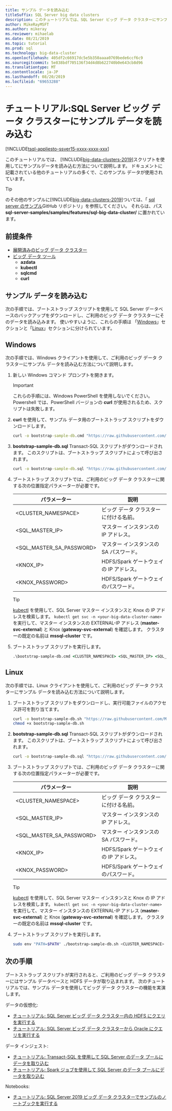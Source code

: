 ```yaml
---
title: サンプル データを読み込む
titleSuffix: SQL Server big data clusters
description: このチュートリアルでは、SQL Server ビッグ データ クラスターにサンプル データを読み込む方法について説明します。 サンプル データには、SQL Server マスター インスタンス内のリレーショナル データが含まれています。 また、記憶域プール内の HDFS データも取り込まれています。 このデータは、このセクションの他のチュートリアルにも対応しています。
author: MikeRayMSFT
ms.author: mikeray
ms.reviewer: mihaelab
ms.date: 08/21/2019
ms.topic: tutorial
ms.prod: sql
ms.technology: big-data-cluster
ms.openlocfilehash: 405df2c66917dc5e5b350aaaa0769bede6ccf6c9
ms.sourcegitcommit: 5e838bdf705136f34d4d8b622740b0e643cb8d96
ms.translationtype: MT
ms.contentlocale: ja-JP
ms.lasthandoff: 08/20/2019
ms.locfileid: "69653288"
---
```

# <a name="tutorial-load-sample-data-into-a-sql-server-big-data-cluster"></a>チュートリアル:SQL Server ビッグ データ クラスターにサンプル データを読み込む

[!INCLUDE[tsql-appliesto-ssver15-xxxx-xxxx-xxx](../includes/tsql-appliesto-ssver15-xxxx-xxxx-xxx.md)]

このチュートリアルでは、 [!INCLUDE[big-data-clusters-2019](../includes/ssbigdataclusters-ver15.md)]スクリプトを使用してにサンプルデータを読み込む方法について説明します。 ドキュメントに記載されている他のチュートリアルの多くで、このサンプル データが使用されています。

> [!TIP]
> のその他のサンプルに[!INCLUDE[big-data-clusters-2019](../includes/ssbigdataclusters-ver15.md)]ついては、「 [sql server のサンプル](https://github.com/Microsoft/sql-server-samples/tree/master/samples/features/sql-big-data-cluster)GitHub リポジトリ」を参照してください。 それらは、パス **sql-server-samples/samples/features/sql-big-data-cluster/** に置かれています。

## <a name="prerequisites"></a>前提条件

- [展開済みのビッグ データ クラスター](deployment-guidance.md)
- [ビッグ データ ツール](deploy-big-data-tools.md)
   - **azdata**
   - **kubectl**
   - **sqlcmd**
   - **curl**
 
## <a id="sampledata"></a> サンプル データを読み込む

次の手順では、ブートストラップ スクリプトを使用して SQL Server データベースのバックアップをダウンロードし、ご利用のビッグ データ クラスターにそのデータを読み込みます。 使いやすいように、これらの手順は 「[Windows](#windows)」セクションと「[Linux](#linux)」セクションに分けられています。

## <a id="windows"></a> Windows

次の手順では、Windows クライアントを使用して、ご利用のビッグ データ クラスターにサンプル データを読み込む方法について説明します。

1. 新しい Windows コマンド プロンプトを開きます。

   > [!IMPORTANT]
   > これらの手順には、Windows PowerShell を使用しないでください。 Powershell では、PowerShell バージョンの **curl** が使用されるため、スクリプトは失敗します。

1. **curl** を使用して、サンプル データ用のブートストラップ スクリプトをダウンロードします。

   ```cmd
   curl -o bootstrap-sample-db.cmd "https://raw.githubusercontent.com/Microsoft/sql-server-samples/master/samples/features/sql-big-data-cluster/bootstrap-sample-db.cmd"
   ```

1. **bootstrap-sample-db.sql** Transact-SQL スクリプトがダウンロードされます。 このスクリプトは、ブートストラップ スクリプトによって呼び出されます。

   ```cmd
   curl -o bootstrap-sample-db.sql "https://raw.githubusercontent.com/Microsoft/sql-server-samples/master/samples/features/sql-big-data-cluster/bootstrap-sample-db.sql"
   ```

1. ブートストラップ スクリプトでは、ご利用のビッグ データ クラスターに関する次の位置指定パラメーターが必要です。

   | パラメーター | 説明 |
   |---|---|
   | <CLUSTER_NAMESPACE> | ビッグ データ クラスターに付ける名前。 |
   | <SQL_MASTER_IP> | マスター インスタンスの IP アドレス。 |
   | <SQL_MASTER_SA_PASSWORD> | マスター インスタンスの SA パスワード。 |
   | <KNOX_IP> | HDFS/Spark ゲートウェイの IP アドレス。 |
   | <KNOX_PASSWORD> | HDFS/Spark ゲートウェイのパスワード。 |

   > [!TIP]
   > [kubectl](cluster-troubleshooting-commands.md) を使用して、SQL Server マスター インスタンスと Knox の IP アドレスを検索します。 `kubectl get svc -n <your-big-data-cluster-name>` を実行して、マスター インスタンスの EXTERNAL-IP アドレス (**master-svc-external**) と Knox (**gateway-svc-external**) を確認します。 クラスターの既定の名前は **mssql-cluster** です。

1. ブートストラップ スクリプトを実行します。

   ```cmd
   .\bootstrap-sample-db.cmd <CLUSTER_NAMESPACE> <SQL_MASTER_IP> <SQL_MASTER_SA_PASSWORD> <KNOX_IP> <KNOX_PASSWORD>
   ```

## <a id="linux"></a> Linux

次の手順では、Linux クライアントを使用して、ご利用のビッグ データ クラスターにサンプル データを読み込む方法について説明します。

1. ブートストラップ スクリプトをダウンロードし、実行可能ファイルのアクセス許可を割り当てます。

   ```bash
   curl -o bootstrap-sample-db.sh "https://raw.githubusercontent.com/Microsoft/sql-server-samples/master/samples/features/sql-big-data-cluster/bootstrap-sample-db.sh"
   chmod +x bootstrap-sample-db.sh
   ```

1. **bootstrap-sample-db.sql** Transact-SQL スクリプトがダウンロードされます。 このスクリプトは、ブートストラップ スクリプトによって呼び出されます。

   ```bash
   curl -o bootstrap-sample-db.sql "https://raw.githubusercontent.com/Microsoft/sql-server-samples/master/samples/features/sql-big-data-cluster/bootstrap-sample-db.sql"
   ```

1. ブートストラップ スクリプトでは、ご利用のビッグ データ クラスターに関する次の位置指定パラメーターが必要です。

   | パラメーター | 説明 |
   |---|---|
   | <CLUSTER_NAMESPACE> | ビッグ データ クラスターに付ける名前。 |
   | <SQL_MASTER_IP> | マスター インスタンスの IP アドレス。 |
   | <SQL_MASTER_SA_PASSWORD> | マスター インスタンスの SA パスワード。 |
   | <KNOX_IP> | HDFS/Spark ゲートウェイの IP アドレス。 |
   | <KNOX_PASSWORD> | HDFS/Spark ゲートウェイのパスワード。 |

   > [!TIP]
   > [kubectl](cluster-troubleshooting-commands.md) を使用して、SQL Server マスター インスタンスと Knox の IP アドレスを検索します。 `kubectl get svc -n <your-big-data-cluster-name>` を実行して、マスター インスタンスの EXTERNAL-IP アドレス (**master-svc-external**) と Knox (**gateway-svc-external**) を確認します。 クラスターの既定の名前は **mssql-cluster** です。

1. ブートストラップ スクリプトを実行します。

   ```bash
   sudo env "PATH=$PATH" ./bootstrap-sample-db.sh <CLUSTER_NAMESPACE> <SQL_MASTER_IP> <SQL_MASTER_SA_PASSWORD> <KNOX_IP> <KNOX_PASSWORD>
   ```

## <a name="next-steps"></a>次の手順

ブートストラップ スクリプトが実行されると、ご利用のビッグ データ クラスターにはサンプル データベースと HDFS データが取り込まれます。 次のチュートリアルでは、サンプル データを使用してビッグ データ クラスターの機能を実演します。

データの仮想化:

- [チュートリアル: SQL Server ビッグ データ クラスター内の HDFS にクエリを実行する](tutorial-query-hdfs-storage-pool.md)
- [チュートリアル: SQL Server ビッグ データ クラスターから Oracle にクエリを実行する](tutorial-query-oracle.md)

データ インジェスト:

- [チュートリアル: Transact-SQL を使用して SQL Server のデータ プールにデータを取り込む](tutorial-data-pool-ingest-sql.md)
- [チュートリアル: Spark ジョブを使用して SQL Server のデータ プールにデータを取り込む](tutorial-data-pool-ingest-spark.md)

Notebooks:

- [チュートリアル: SQL Server 2019 ビッグ データ クラスターでサンプルのノートブックを実行する](tutorial-notebook-spark.md)
